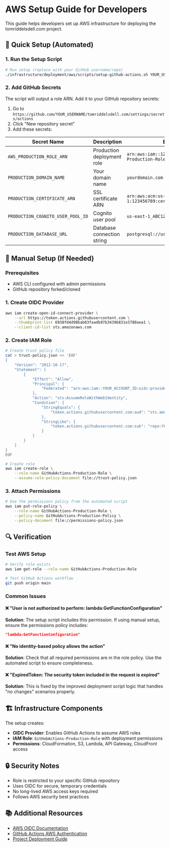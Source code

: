 # AWS Setup Guide for Developers

This guide helps developers set up AWS infrastructure for deploying the tomriddelsdell.com project.

## 🚀 Quick Setup (Automated)

### 1. Run the Setup Script
```bash
# Run setup (replace with your GitHub username/repo)
./infrastructure/deployment/aws/scripts/setup-github-actions.sh YOUR_USERNAME/tomriddelsdell.com production
```

### 2. Add GitHub Secrets
The script will output a role ARN. Add it to your GitHub repository secrets:

1. Go to `https://github.com/YOUR_USERNAME/tomriddelsdell.com/settings/secrets/actions`
2. Click "New repository secret"
3. Add these secrets:

| Secret Name | Description | Example Value |
|-------------|-------------|---------------|
| `AWS_PRODUCTION_ROLE_ARN` | Production deployment role | `arn:aws:iam::123456789:role/GitHubActions-Production-Role` |
| `PRODUCTION_DOMAIN_NAME` | Your domain name | `yourdomain.com` |
| `PRODUCTION_CERTIFICATE_ARN` | SSL certificate ARN | `arn:aws:acm:us-east-1:123456789:certificate/abc123` |
| `PRODUCTION_COGNITO_USER_POOL_ID` | Cognito user pool | `us-east-1_ABC123DEF` |
| `PRODUCTION_DATABASE_URL` | Database connection string | `postgresql://user:pass@host:5432/db` |

## 🔧 Manual Setup (If Needed)

### Prerequisites
- AWS CLI configured with admin permissions
- GitHub repository forked/cloned

### 1. Create OIDC Provider
```bash
aws iam create-open-id-connect-provider \
    --url https://token.actions.githubusercontent.com \
    --thumbprint-list 6938fd4d98bab03faadb97b34396831e3780aea1 \
    --client-id-list sts.amazonaws.com
```

### 2. Create IAM Role
```bash
# Create trust policy file
cat > trust-policy.json << 'EOF'
{
    "Version": "2012-10-17",
    "Statement": [
        {
            "Effect": "Allow",
            "Principal": {
                "Federated": "arn:aws:iam::YOUR_ACCOUNT_ID:oidc-provider/token.actions.githubusercontent.com"
            },
            "Action": "sts:AssumeRoleWithWebIdentity",
            "Condition": {
                "StringEquals": {
                    "token.actions.githubusercontent.com:aud": "sts.amazonaws.com"
                },
                "StringLike": {
                    "token.actions.githubusercontent.com:sub": "repo:YOUR_USERNAME/tomriddelsdell.com:*"
                }
            }
        }
    ]
}
EOF

# Create role
aws iam create-role \
    --role-name GitHubActions-Production-Role \
    --assume-role-policy-document file://trust-policy.json
```

### 3. Attach Permissions
```bash
# Use the permissions policy from the automated script
aws iam put-role-policy \
    --role-name GitHubActions-Production-Role \
    --policy-name GitHubActions-Production-Policy \
    --policy-document file://permissions-policy.json
```

## 🔍 Verification

### Test AWS Setup
```bash
# Verify role exists
aws iam get-role --role-name GitHubActions-Production-Role

# Test GitHub Actions workflow
git push origin main
```

### Common Issues

#### ❌ "User is not authorized to perform: lambda:GetFunctionConfiguration"
**Solution**: The setup script includes this permission. If using manual setup, ensure the permissions policy includes:
```json
"lambda:GetFunctionConfiguration"
```

#### ❌ "No identity-based policy allows the action"
**Solution**: Check that all required permissions are in the role policy. Use the automated script to ensure completeness.

#### ❌ "ExpiredToken: The security token included in the request is expired"
**Solution**: This is fixed by the improved deployment script logic that handles "no changes" scenarios properly.

## 🏗️ Infrastructure Components

The setup creates:
- **OIDC Provider**: Enables GitHub Actions to assume AWS roles
- **IAM Role**: `GitHubActions-Production-Role` with deployment permissions
- **Permissions**: CloudFormation, S3, Lambda, API Gateway, CloudFront access

## 🔒 Security Notes

- Role is restricted to your specific GitHub repository
- Uses OIDC for secure, temporary credentials
- No long-lived AWS access keys required
- Follows AWS security best practices

## 📚 Additional Resources

- [AWS OIDC Documentation](https://docs.aws.amazon.com/IAM/latest/UserGuide/id_roles_providers_create_oidc.html)
- [GitHub Actions AWS Authentication](https://docs.github.com/en/actions/deployment/security-hardening-your-deployments/configuring-openid-connect-in-amazon-web-services)
- [Project Deployment Guide](./DEPLOYMENT.md)